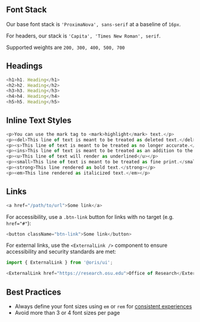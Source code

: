 

## Font Stack

Our base font stack is `'ProximaNova', sans-serif` at a baseline of `16px`.

For headers, our stack is `'Capita', 'Times New Roman', serif`.

Supported weights are `200, 300, 400, 500, 700`

## Headings

```js
<h1>h1. Heading</h1>
<h2>h2. Heading</h2>
<h3>h3. Heading</h3>
<h4>h4. Heading</h4>
<h5>h5. Heading</h5>
```

## Inline Text Styles

```js
<p>You can use the mark tag to <mark>highlight</mark> text.</p>
<p><del>This line of text is meant to be treated as deleted text.</del></p>
<p><s>This line of text is meant to be treated as no longer accurate.</s></p>
<p><ins>This line of text is meant to be treated as an addition to the document.</ins></p>
<p><u>This line of text will render as underlined</u></p>
<p><small>This line of text is meant to be treated as fine print.</small></p>
<p><strong>This line rendered as bold text.</strong></p>
<p><em>This line rendered as italicized text.</em></p>
```

## Links

```js
<a href="/path/to/url">Some link</a>
```

For accessibility, use a `.btn-link` button for links with no target (e.g. `href="#"`):

```js
<button className="btn-link">Some link</button>
```

For external links, use the `<ExternalLink />` component to ensure accessibility and security standards are met:

```js
import { ExternalLink } from '@oris/ui';

<ExternalLink href="https://research.osu.edu">Office of Research</ExternalLink>
```


## Best Practices

* Always define your font sizes using `em` or `rem` for [consistent experiences](https://www.w3.org/QA/Tips/font-size)
* Avoid more than 3 or 4 font sizes per page
